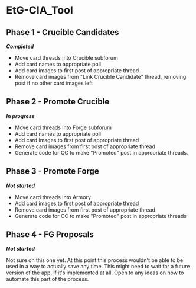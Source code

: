 # EtG-CIA_Tool

## Phase 1 - Crucible Candidates 
**_Completed_**

* Move card threads into Crucible subforum
* Add card names to appropriate poll
* Add card images to first post of appropriate thread
* Remove card images from "Link Crucible Candidate" thread, removing post if no other card images left

## Phase 2 - Promote Crucible 
**_In progress_**

* Move card threads into Forge subforum
* Add card names to appropriate poll
* Add card images to first post of appropriate thread
* Remove card images from first post of appropriate thread
* Generate code for CC to make "Promoted" post in appropriate threads.

## Phase 3 - Promote Forge 
**_Not started_**

* Move card threads into Armory
* Add card images to first post of appropriate thread
* Remove card images from first post of appropriate thread
* Generate code for CC to make "Promoted" post in appropriate threads

## Phase 4 - FG Proposals 
**_Not started_**

Not sure on this one yet. At this point this process wouldn't be able to be used in a way to actually save any time. This might need to wait for a future version of the app, if it's implemented at all. Open to any ideas on how to automate this part of the process.